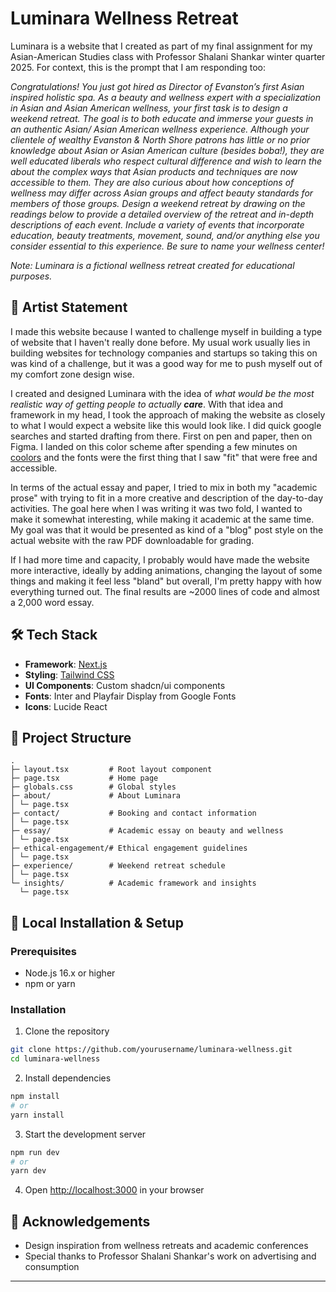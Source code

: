 # Luminara Wellness Retreat

Luminara is a website that I created as part of my final assignment for my Asian-American Studies class with Professor Shalani Shankar winter quarter 2025. For context, this is the prompt that I am responding too:

_Congratulations! You just got hired as Director of Evanston’s first Asian inspired holistic
spa. As a beauty and wellness expert with a specialization in Asian and Asian American wellness,
your first task is to design a weekend retreat. The goal is to both educate and immerse your guests in
an authentic Asian/ Asian American wellness experience. Although your clientele of wealthy
Evanston & North Shore patrons has little or no prior knowledge about Asian or Asian American
culture (besides boba!), they are well educated liberals who respect cultural difference and wish to
learn the about the complex ways that Asian products and techniques are now accessible to them.
They are also curious about how conceptions of wellness may differ across Asian groups and affect
beauty standards for members of those groups. Design a weekend retreat by drawing on the
readings below to provide a detailed overview of the retreat and in-depth descriptions of each event.
Include a variety of events that incorporate education, beauty treatments, movement, sound, and/or
anything else you consider essential to this experience. Be sure to name your wellness center!_

_Note: Luminara is a fictional wellness retreat created for educational purposes._

## 🌟 Artist Statement

I made this website because I wanted to challenge myself in building a type of website that I haven't really done before. My usual work usually lies in building websites for technology companies and startups so taking this on was kind of a challenge, but it was a good way for me to push myself out of my comfort zone design wise.

I created and designed Luminara with the idea of _what would be the most realistic way of getting people to actually **care**_. With that idea and framework in my head, I took the approach of making the website as closely to what I would expect a website like this would look like. I did quick google searches and started drafting from there. First on pen and paper, then on Figma. I landed on this color scheme after spending a few minutes on [coolors](https://coolors.co/) and the fonts were the first thing that I saw "fit" that were free and accessible.

In terms of the actual essay and paper, I tried to mix in both my "academic prose" with trying to fit in a more creative and description of the day-to-day activities. The goal here when I was writing it was two fold, I wanted to make it somewhat interesting, while making it academic at the same time. My goal was that it would be presented as kind of a "blog" post style on the actual website with the raw PDF downloadable for grading.

If I had more time and capacity, I probably would have made the website more interactive, ideally by adding animations, changing the layout of some things and making it feel less "bland" but overall, I'm pretty happy with how everything turned out. The final results are ~2000 lines of code and almost a 2,000 word essay.

## 🛠️ Tech Stack

- **Framework**: [Next.js](https://nextjs.org/)
- **Styling**: [Tailwind CSS](https://tailwindcss.com/)
- **UI Components**: Custom shadcn/ui components
- **Fonts**: Inter and Playfair Display from Google Fonts
- **Icons**: Lucide React

## 📁 Project Structure

```
.
├─ layout.tsx         # Root layout component
├─ page.tsx           # Home page
├─ globals.css        # Global styles
├─ about/             # About Luminara
│ └─ page.tsx
├─ contact/           # Booking and contact information
│ └─ page.tsx
├─ essay/             # Academic essay on beauty and wellness
│ └─ page.tsx
├─ ethical-engagement/# Ethical engagement guidelines
│ └─ page.tsx
├─ experience/        # Weekend retreat schedule
│ └─ page.tsx
└─ insights/          # Academic framework and insights
  └─ page.tsx
```

## 🚀 Local Installation & Setup

### Prerequisites

- Node.js 16.x or higher
- npm or yarn

### Installation

1. Clone the repository

```bash
git clone https://github.com/yourusername/luminara-wellness.git
cd luminara-wellness
```

2. Install dependencies

```bash
npm install
# or
yarn install
```

3. Start the development server

```bash
npm run dev
# or
yarn dev
```

4. Open [http://localhost:3000](http://localhost:3000) in your browser

## 🙏 Acknowledgements

- Design inspiration from wellness retreats and academic conferences
- Special thanks to Professor Shalani Shankar's work on advertising and consumption

---
